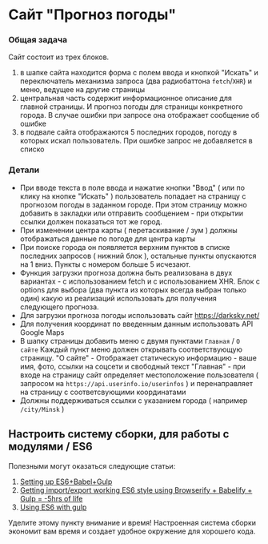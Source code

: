 # Сайт "Прогноз погоды"

### Общая задача

Сайт состоит из трех блоков.
1) в шапке сайта находится форма с полем ввода и кнопкой "Искать" и переключатель механизма запроса (два радиобаттона `fetch`/`XHR`) и меню, ведущее на другие страницы 
2) центральная часть содержит информационное описание для главной страницы. И прогноз погоды для страницы конкретного города. В случае ошибки при запросе она отображает сообщение об ошибке
3) в подвале сайта отображаются 5 последних городов, погоду в которых искал пользователь. При ошибке запрос не добавляется в списко

### Детали

 - При вводе текста в поле ввода и нажатие кнопки "Ввод" ( или по клику на кнопке "Искать" ) пользователь попадает на страницу с прогнозом погоды в заданном городе. При этом страницу можно добавить в закладки или отправить сообщением - при открытии ссылки должен показаться тот же город.
 - При изменении центра карты ( перетаскивание / зум ) должны отображаться данные по погоде для центра карты
 - При поиске города он появляется верхним пунктов в списке последних запросов ( нижний блок ), остальные пункты опускаются на 1 вниз. Пункты с номером больше 5 исчезают.
 - Функция загрузки прогноза должна быть реализована в двух вариантах - с использованием fetch и с использованием XHR. Блок с options для выбора (два пункта из которых всегда выбран только один) какую из реализаций использовать для получения следующего прогноза. 
 - Для загрузки прогноза погоды использовать сайт https://darksky.net/
 - Для получения координат по введенным данным использовать API Google Maps
 - В шапку страницы добавить меню с двумя пунктами `Главная` / `О сайте`
Каждый пункт меню должен открывать соответствующую страницу.
"O сайте" - Отображает статическую информацию - ваше имя, фото, ссылки на соцсети и свободный текст
"Главная" - при входе на страницу сайт определяет местоположение пользователя ( запросом на `https://api.userinfo.io/userinfos` ) и перенаправляет на страницу с соответсвующими координатами
- Должны поддерживаться ссылки с указанием города ( например `/city/Minsk` )


## Настроить систему сборки, для работы с модулями  / ES6

Полезными могут оказаться следующие статьи:

 1. [Setting up ES6+Babel+Gulp](http://ramkulkarni.com/blog/setting-up-es6-babel-gulp/)
 2. [Getting import/export working ES6 style using Browserify + Babelify + Gulp = -5hrs of life](https://medium.com/@hey.aaron/getting-import-export-working-es6-style-using-browserify-babelify-gulp-5hrs-of-life-eca7786e44cc)
 3. [Using ES6 with gulp](https://markgoodyear.com/2015/06/using-es6-with-gulp/)

Уделите этому пункту внимание и время! Настроенная система сборки экономит вам время и создает удобное окружение для хорошего кода.